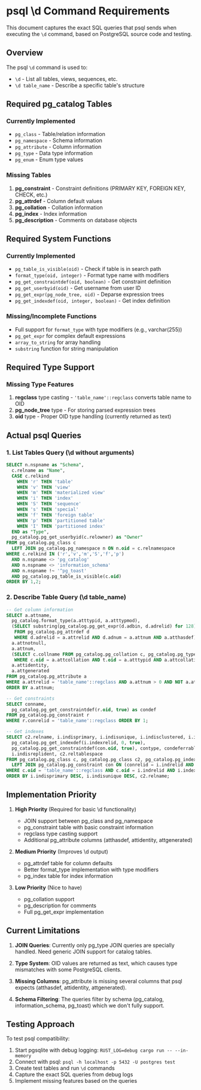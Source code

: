 # psql \d Command Requirements

This document captures the exact SQL queries that psql sends when executing the `\d` command, based on PostgreSQL source code and testing.

## Overview

The psql `\d` command is used to:
- `\d` - List all tables, views, sequences, etc.
- `\d table_name` - Describe a specific table's structure

## Required pg_catalog Tables

### Currently Implemented
- `pg_class` - Table/relation information
- `pg_namespace` - Schema information  
- `pg_attribute` - Column information
- `pg_type` - Data type information
- `pg_enum` - Enum type values

### Missing Tables
1. **pg_constraint** - Constraint definitions (PRIMARY KEY, FOREIGN KEY, CHECK, etc.)
2. **pg_attrdef** - Column default values
3. **pg_collation** - Collation information
4. **pg_index** - Index information
5. **pg_description** - Comments on database objects

## Required System Functions

### Currently Implemented
- `pg_table_is_visible(oid)` - Check if table is in search path
- `format_type(oid, integer)` - Format type name with modifiers
- `pg_get_constraintdef(oid, boolean)` - Get constraint definition
- `pg_get_userbyid(oid)` - Get username from user ID
- `pg_get_expr(pg_node_tree, oid)` - Deparse expression trees
- `pg_get_indexdef(oid, integer, boolean)` - Get index definition

### Missing/Incomplete Functions
- Full support for `format_type` with type modifiers (e.g., varchar(255))
- `pg_get_expr` for complex default expressions
- `array_to_string` for array handling
- `substring` function for string manipulation

## Required Type Support

### Missing Type Features
1. **regclass** type casting - `'table_name'::regclass` converts table name to OID
2. **pg_node_tree** type - For storing parsed expression trees
3. **oid** type - Proper OID type handling (currently returned as text)

## Actual psql Queries

### 1. List Tables Query (\d without arguments)

```sql
SELECT n.nspname as "Schema",
  c.relname as "Name",
  CASE c.relkind 
    WHEN 'r' THEN 'table' 
    WHEN 'v' THEN 'view' 
    WHEN 'm' THEN 'materialized view' 
    WHEN 'i' THEN 'index'
    WHEN 'S' THEN 'sequence' 
    WHEN 's' THEN 'special' 
    WHEN 'f' THEN 'foreign table' 
    WHEN 'p' THEN 'partitioned table'
    WHEN 'I' THEN 'partitioned index' 
  END as "Type",
  pg_catalog.pg_get_userbyid(c.relowner) as "Owner"
FROM pg_catalog.pg_class c
  LEFT JOIN pg_catalog.pg_namespace n ON n.oid = c.relnamespace
WHERE c.relkind IN ('r','v','m','S','f','p')
  AND n.nspname <> 'pg_catalog'
  AND n.nspname <> 'information_schema'
  AND n.nspname !~ '^pg_toast'
  AND pg_catalog.pg_table_is_visible(c.oid)
ORDER BY 1,2;
```

### 2. Describe Table Query (\d table_name)

```sql
-- Get column information
SELECT a.attname,
  pg_catalog.format_type(a.atttypid, a.atttypmod),
  (SELECT substring(pg_catalog.pg_get_expr(d.adbin, d.adrelid) for 128)
   FROM pg_catalog.pg_attrdef d
   WHERE d.adrelid = a.attrelid AND d.adnum = a.attnum AND a.atthasdef),
  a.attnotnull,
  a.attnum,
  (SELECT c.collname FROM pg_catalog.pg_collation c, pg_catalog.pg_type t
   WHERE c.oid = a.attcollation AND t.oid = a.atttypid AND a.attcollation <> t.typcollation) AS attcollation,
  a.attidentity,
  a.attgenerated
FROM pg_catalog.pg_attribute a
WHERE a.attrelid = 'table_name'::regclass AND a.attnum > 0 AND NOT a.attisdropped
ORDER BY a.attnum;

-- Get constraints
SELECT conname,
  pg_catalog.pg_get_constraintdef(r.oid, true) as condef
FROM pg_catalog.pg_constraint r
WHERE r.conrelid = 'table_name'::regclass ORDER BY 1;

-- Get indexes
SELECT c2.relname, i.indisprimary, i.indisunique, i.indisclustered, i.indisvalid, 
  pg_catalog.pg_get_indexdef(i.indexrelid, 0, true),
  pg_catalog.pg_get_constraintdef(con.oid, true), contype, condeferrable, condeferred,
  i.indisreplident, c2.reltablespace
FROM pg_catalog.pg_class c, pg_catalog.pg_class c2, pg_catalog.pg_index i
  LEFT JOIN pg_catalog.pg_constraint con ON (conrelid = i.indrelid AND conindid = i.indexrelid AND contype IN ('p','u','x'))
WHERE c.oid = 'table_name'::regclass AND c.oid = i.indrelid AND i.indexrelid = c2.oid
ORDER BY i.indisprimary DESC, i.indisunique DESC, c2.relname;
```

## Implementation Priority

1. **High Priority** (Required for basic \d functionality)
   - JOIN support between pg_class and pg_namespace
   - pg_constraint table with basic constraint information
   - regclass type casting support
   - Additional pg_attribute columns (atthasdef, attidentity, attgenerated)

2. **Medium Priority** (Improves \d output)
   - pg_attrdef table for column defaults
   - Better format_type implementation with type modifiers
   - pg_index table for index information

3. **Low Priority** (Nice to have)
   - pg_collation support
   - pg_description for comments
   - Full pg_get_expr implementation

## Current Limitations

1. **JOIN Queries**: Currently only pg_type JOIN queries are specially handled. Need generic JOIN support for catalog tables.

2. **Type System**: OID values are returned as text, which causes type mismatches with some PostgreSQL clients.

3. **Missing Columns**: pg_attribute is missing several columns that psql expects (atthasdef, attidentity, attgenerated).

4. **Schema Filtering**: The queries filter by schema (pg_catalog, information_schema, pg_toast) which we don't fully support.

## Testing Approach

To test psql compatibility:
1. Start pgsqlite with debug logging: `RUST_LOG=debug cargo run -- --in-memory`
2. Connect with psql: `psql -h localhost -p 5432 -U postgres test`
3. Create test tables and run `\d` commands
4. Capture the exact SQL queries from debug logs
5. Implement missing features based on the queries